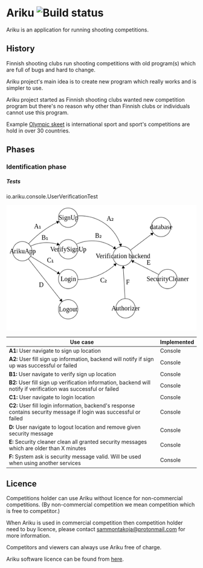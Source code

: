 # Ariku ![Build status](https://travis-ci.org/sammontakoja/Ariku.svg?branch=master)

Ariku is an application for running shooting competitions.

## History

Finnish shooting clubs run shooting competitions with old program(s) which are full of bugs
and hard to change.

Ariku project's main idea is to create new program which really works and is simpler to use.

Ariku project started as Finnish shooting clubs wanted new competition program but
there's no reason why other than Finnish clubs or individuals cannot use this program.

Example [Olympic skeet](https://en.wikipedia.org/wiki/Olympic_skeet) is international sport
and sport's competitions are hold in over 30 countries.

## Phases

### Identification phase

##### Tests
io.ariku.console.UserVerificationTest

![](states1.png)

|Use case   | Implemented |
|---|---|
|**A1:** User navigate to sign up location | Console |
|**A2:** User fill sign up information, backend will notify if sign up was successful or failed | Console |
|**B1:** User navigate to verify sign up location | Console |
|**B2:** User fill sign up verification information, backend will notify if verification was successful or failed | Console |
|**C1:** User navigate to login location | Console |
|**C2:** User fill login information, backend's response contains security message if login was successful or failed | Console |
|**D:** User navigate to logout location and remove given security message | Console |
|**E:** Security cleaner clean all granted security messages which are older than X minutes | Console |
|**F:** System ask is security message valid. Will be used when using another services | Console |

## Licence

Competitions holder can use Ariku without licence for non-commercial competitions.
(By non-commercial competition we mean competition which is free to competitor.)

When Ariku is used in commercial competition then competition holder need to buy licence,
please contact sammontakoja@protonmail.com for more information.

Competitors and viewers can always use Ariku free of charge.

Ariku software licence can be found from [here](LICENSE).
